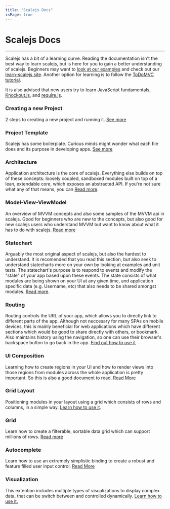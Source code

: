 ```yaml
---
title: "Scalejs Docs"
isPage: true
---
```



# Scalejs Docs

<hr>

Scalejs has a bit of a learning curve. 
Reading the documentation isn't the best way to learn scalejs, but is here for you to gain a better understanding of scalejs.
Beginners may want to [look at our examples](https://github.com/lisovin/scalejs-examples) and check out our [learn-scalejs site](http://learn-scalejs.aws.af.cm/).
Another option for learning is to follow the [ToDoMVC tutorial](./todommvc.html).

It is also advised that new users try to learn JavaScript fundamentals, [Knockout.js](http://knockoutjs.com/), and [require.js](http://requirejs.org/).

### Creating a new Project

2 steps to creating a new project and running it. [See more](./project.html)

### Project Template

Scalejs has some boilerplate. Curious minds might wonder what each file does and its purpose in developing apps.
[See more](./template.html)

### Architecture

Application architecture is the core of scalejs. Everything else builds on top of these concepts:
loosely coupled, sandboxed modules built on top of a lean, extendable core, which exposes an abstracted API.
If you're not sure what any of that means, you can [Read more](./architecture.html).

### Model-View-ViewModel

An overview of MVVM concepts and also some samples of the MVVM api in scalejs. Good for beginners who are new to the concepts,
but also good for new scalejs users who understand MVVM but want to know about what it has to do with scalejs.
[Read more](./mvvm.html)

### Statechart

Arguably the most original aspect of scalejs, but also the hardest to understand. It is recomended that you read
this section, but also seek to understand statecharts more on your own by looking at examples and unit tests.
The statechart's purpose is to respond to events and modify the "state" of your app based upon these events.
The state consists of what modules are being shown on your UI at any given time, 
and application specific data (e.g. Username, etc) that also needs to be shared amongst modules. 
[Read more](./statechart.html).

### Routing

Routing controls the URL of your app, which allows you to directly link to different parts of the app.
Although not neccesary for many SPAs on mobile devices, this is mainly beneficial for web applications
which have different sections which would be good to share directly with others, or bookmark.
Also maintains history using the navigation, so one can use their browser's backspace button to go back in the app.
[Find out how to use it](./routing.html)


### UI Composition

Learning how to create regions in your UI and how to render views into those regions from modules across the whole
application is pretty important. So this is also a good document to read. [Read More](./composition.html)

### Grid Layout

Positioning modules in your layout using a grid which consists of rows and columns, in a simple way.
[Learn how to use it](./gridlayout.html).


### Grid

Learn how to create a filterable, sortable data grid which can support millions of rows.
[Read more](./grid1.html)


### Autocomplete

Learn how to use an extremely simplistic binding to create a robust and feature filled user input control. [Read More](./autocomplete.html)

### Visualization

This extention includes multiple types of visualizations to display complex data, that can be switch between and controlled dynamically. [Learn how to use it.](./visualization.html)